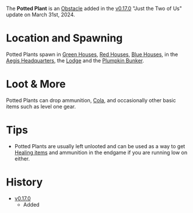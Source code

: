 The **Potted Plant** is an [Obstacle](/obstacles) added in the [v0.17.0](https://github.com/HasangerGames/suroi/releases/tag/v0.17.0) "Just the Two of Us" update on March 31st, 2024. 

# Location and Spawning

Potted Plants spawn in [Green Houses](/buildings/green_house), [Red Houses](/buildings/red_houses), [Blue Houses](/buildings/blue_house), in the [Aegis Headquarters](/buildings/headquarters), the [Lodge](/buildings/lodge) and the [Plumpkin Bunker](/buildings/plumpkin_bunker_meta).

# Loot & More

Potted Plants can drop ammunition, [Cola](/healing/cola), and occasionally other basic items such as level one gear.

# Tips

- Potted Plants are usually left unlooted and can be used as a way to get [Healing items](/healing) and ammunition in the endgame if you are running low on either.

# History

- [v0.17.0](https://github.com/HasangerGames/suroi/releases/tag/v0.17.0)
  - Added
